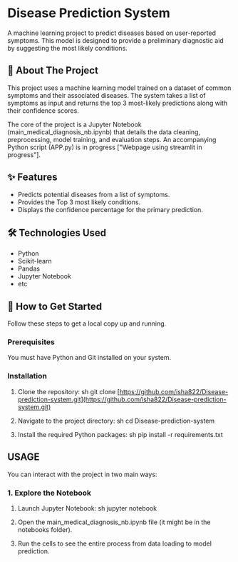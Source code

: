 # Disease Prediction System

A machine learning project to predict diseases based on user-reported symptoms. This model is designed to provide a preliminary diagnostic aid by suggesting the most likely conditions.

## 📝 About The Project

This project uses a machine learning model trained on a dataset of common symptoms and their associated diseases. The system takes a list of symptoms as input and returns the top 3 most-likely predictions along with their confidence scores.

The core of the project is a Jupyter Notebook (main_medical_diagnosis_nb.ipynb) that details the data cleaning, preprocessing, model training, and evaluation steps. An accompanying Python script (APP.py) is in progress ["Webpage using streamlit in progress"].

## ✨ Features

* Predicts potential diseases from a list of symptoms.
* Provides the Top 3 most likely conditions.
* Displays the confidence percentage for the primary prediction.

## 🛠️ Technologies Used

* Python
* Scikit-learn
* Pandas
* Jupyter Notebook
* etc

## 🚀 How to Get Started

Follow these steps to get a local copy up and running.

### Prerequisites

You must have Python and Git installed on your system.

### Installation

1.  Clone the repository:
    sh
    git clone [https://github.com/isha822/Disease-prediction-system.git](https://github.com/isha822/Disease-prediction-system.git)
    
2.  Navigate to the project directory:
    sh
    cd Disease-prediction-system
    
3.  Install the required Python packages:
    sh
    pip install -r requirements.txt
   

## USAGE

You can interact with the project in two main ways:

### 1. Explore the Notebook

1.  Launch Jupyter Notebook:
    sh
    jupyter notebook
    
2.  Open the main_medical_diagnosis_nb.ipynb file (it might be in the notebooks folder).
3.  Run the cells to see the entire process from data loading to model prediction.



